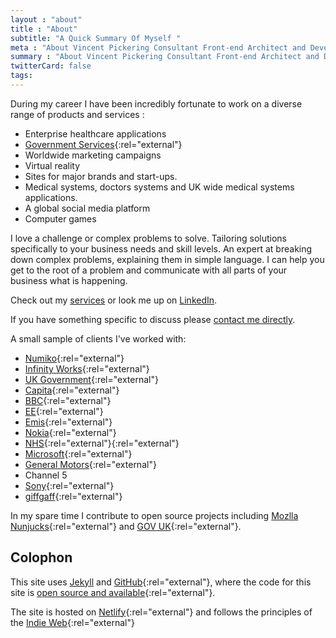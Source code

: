 ```yaml
---
layout : "about"
title : "About"
subtitle: "A Quick Summary Of Myself "
meta : "About Vincent Pickering Consultant Front-end Architect and Developer"
summary : "About Vincent Pickering Consultant Front-end Architect and Developer"
twitterCard: false
tags:
---
```


During my career I have been incredibly fortunate to work on a diverse range of products and services :

- Enterprise healthcare applications
- [Government Services](https://gov.uk){:rel="external"}
- Worldwide marketing campaigns
- Virtual reality
- Sites for major brands and start-ups.
- Medical systems, doctors systems and UK wide medical systems applications.
- A global social media platform
- Computer games

I love a challenge or complex problems to solve. Tailoring solutions specifically to your business needs and skill levels. An expert at breaking down complex problems, explaining them in simple language. I can help you get to the root of a problem and communicate with all parts of your business what is happening.

Check out my [services]({{site.url}}/services) or look me up on [LinkedIn]({{site.data.author.linkedin.url}}).

If you have something specific to discuss please [contact me directly](mailto:{{site.data.author.email}}).

A small sample of clients I've worked with:

- [Numiko](https://numiko.com/){:rel="external"}
- [Infinity Works](https://www.infinityworks.com){:rel="external"}
- [UK Government](https://www.gov.uk){:rel="external"}
- [Capita](https://www.capita.com/){:rel="external"}
- [BBC](https://www.bbc.co.uk){:rel="external"}
- [EE](https://ee.co.uk){:rel="external"}
- [Emis](https://www.emishealth.com){:rel="external"}
- [Nokia](https://www.nokia.com){:rel="external"}
- [NHS](https://www.nhs.uk/pages/home.aspx){:rel="external"}{:rel="external"}
- [Microsoft](https://www.microsoft.com){:rel="external"}
- [General Motors](https://www.gm.com/index.html){:rel="external"}
- Channel 5
- [Sony](https://www.playstation.com/){:rel="external"}
- [giffgaff](https://www.giffgaff.com){:rel="external"}

In my spare time I contribute to open source projects including [Mozlla Nunjucks](https://github.com/mozilla/nunjucks){:rel="external"} and [GOV UK](https://github.com/alphagov/govuk_frontend_toolkit/){:rel="external"}.

## Colophon

This site uses [Jekyll](https://jekyllrb.com/) and [GitHub](https://github.com){:rel="external"}, where the code for this site is [open source and available]({{site.data.author.github.repo}}){:rel="external"}.

The site is hosted on [Netlify](https://www.netlify.com/){:rel="external"} and follows the principles of the [Indie Web](https://indieweb.org/){:rel="external"}
